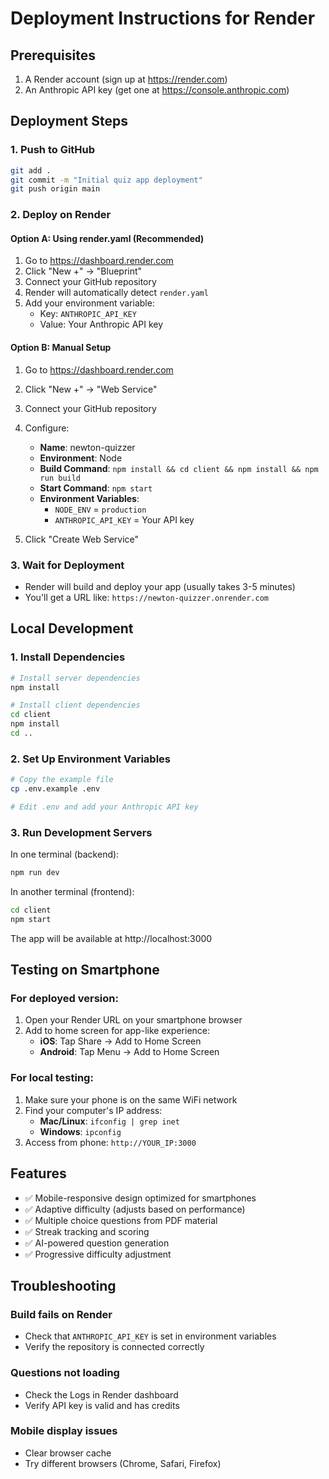 # Deployment Instructions for Render

## Prerequisites
1. A Render account (sign up at https://render.com)
2. An Anthropic API key (get one at https://console.anthropic.com)

## Deployment Steps

### 1. Push to GitHub
```bash
git add .
git commit -m "Initial quiz app deployment"
git push origin main
```

### 2. Deploy on Render

#### Option A: Using render.yaml (Recommended)
1. Go to https://dashboard.render.com
2. Click "New +" → "Blueprint"
3. Connect your GitHub repository
4. Render will automatically detect `render.yaml`
5. Add your environment variable:
   - Key: `ANTHROPIC_API_KEY`
   - Value: Your Anthropic API key

#### Option B: Manual Setup
1. Go to https://dashboard.render.com
2. Click "New +" → "Web Service"
3. Connect your GitHub repository
4. Configure:
   - **Name**: newton-quizzer
   - **Environment**: Node
   - **Build Command**: `npm install && cd client && npm install && npm run build`
   - **Start Command**: `npm start`
   - **Environment Variables**:
     - `NODE_ENV` = `production`
     - `ANTHROPIC_API_KEY` = Your API key

5. Click "Create Web Service"

### 3. Wait for Deployment
- Render will build and deploy your app (usually takes 3-5 minutes)
- You'll get a URL like: `https://newton-quizzer.onrender.com`

## Local Development

### 1. Install Dependencies
```bash
# Install server dependencies
npm install

# Install client dependencies
cd client
npm install
cd ..
```

### 2. Set Up Environment Variables
```bash
# Copy the example file
cp .env.example .env

# Edit .env and add your Anthropic API key
```

### 3. Run Development Servers

In one terminal (backend):
```bash
npm run dev
```

In another terminal (frontend):
```bash
cd client
npm start
```

The app will be available at http://localhost:3000

## Testing on Smartphone

### For deployed version:
1. Open your Render URL on your smartphone browser
2. Add to home screen for app-like experience:
   - **iOS**: Tap Share → Add to Home Screen
   - **Android**: Tap Menu → Add to Home Screen

### For local testing:
1. Make sure your phone is on the same WiFi network
2. Find your computer's IP address:
   - **Mac/Linux**: `ifconfig | grep inet`
   - **Windows**: `ipconfig`
3. Access from phone: `http://YOUR_IP:3000`

## Features
- ✅ Mobile-responsive design optimized for smartphones
- ✅ Adaptive difficulty (adjusts based on performance)
- ✅ Multiple choice questions from PDF material
- ✅ Streak tracking and scoring
- ✅ AI-powered question generation
- ✅ Progressive difficulty adjustment

## Troubleshooting

### Build fails on Render
- Check that `ANTHROPIC_API_KEY` is set in environment variables
- Verify the repository is connected correctly

### Questions not loading
- Check the Logs in Render dashboard
- Verify API key is valid and has credits

### Mobile display issues
- Clear browser cache
- Try different browsers (Chrome, Safari, Firefox)
